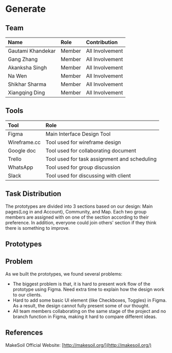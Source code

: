 # Generate #

## Team ##

| Name                 	| Role		    | Contribution |
| :---                 	| :---         	| :---         |
| Gautami Khandekar	   	| Member |  All Involvement |
| Gang Zhang		   	| Member | 	All Involvement |
| Akanksha Singh	   	| Member |  All Involvement |
| Na Wen				| Member | 	All Involvement |
| Shikhar Sharma   		| Member | 	All Involvement |
| Xiangqing Ding		| Member | 	All Involvement |


## Tools ##

| Tool                 	| Role		    |
| :---                 	| :---         	|
| Figma	   				| Main Interface Design Tool |
| Wireframe.cc 			| Tool used for wireframe design |
| Google doc   			| Tool used for collaborating document |
| Trello				| Tool used for task assignment and scheduling |
| WhatsApp	   			| Tool used for group discussion |
| Slack	   				| Tool used for discussing with client  |

## Task Distribution ##

The prototypes are divided into 3 sections based on our design: Main pages(Log in and Account), Community, and Map. Each two group members are assigned with on one of the section according to their preference. In addition, everyone could join others' section if they think there is something to improve.

## Prototypes ##

## Problem ##

As we built the prototypes, we found several problems:

+ The biggest problem is that, it is hard to present work flow of the prototype using Figma. Need extra time to explain how the design work to our clients.
+ Hard to add some basic UI element (like Checkboxes, Toggles) in Figma. As a result, the design cannot fully present some of our thought.
+ All team members collaborating on the same stage of the project and no branch function in Figma, making it hard to compare different ideas.


## References ##

MakeSoil Official Website: [http://makesoil.org/](http://makesoil.org/)

